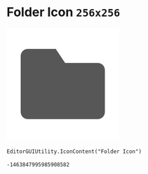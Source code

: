 # Folder Icon `256x256`
<img src="/img/Folder%20Icon.png" width=256 height=256>

``` CSharp
EditorGUIUtility.IconContent("Folder Icon")
```
```
-1463847995985908582
```

